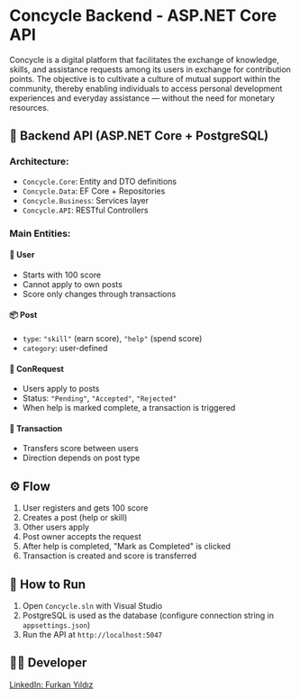 # Concycle Backend - ASP.NET Core API

Concycle is a digital platform that facilitates the exchange of knowledge, skills, and assistance requests among its users in exchange for contribution points. The objective is to cultivate a culture of mutual support within the community, thereby enabling individuals to access personal development experiences and everyday assistance — without the need for monetary resources.

## 🔗 Backend API (ASP.NET Core + PostgreSQL)

### Architecture:
- `Concycle.Core`: Entity and DTO definitions
- `Concycle.Data`: EF Core + Repositories
- `Concycle.Business`: Services layer
- `Concycle.API`: RESTful Controllers

### Main Entities:

#### 🧍 User
- Starts with 100 score
- Cannot apply to own posts
- Score only changes through transactions

#### 📦 Post
- `type`: `"skill"` (earn score), `"help"` (spend score)
- `category`: user-defined

#### 📄 ConRequest
- Users apply to posts
- Status: `"Pending"`, `"Accepted"`, `"Rejected"`
- When help is marked complete, a transaction is triggered

#### 💸 Transaction
- Transfers score between users
- Direction depends on post type

## ⚙️ Flow

1. User registers and gets 100 score
2. Creates a post (help or skill)
3. Other users apply
4. Post owner accepts the request
5. After help is completed, "Mark as Completed" is clicked
6. Transaction is created and score is transferred

## 🚀 How to Run

1. Open `Concycle.sln` with Visual Studio
2. PostgreSQL is used as the database (configure connection string in `appsettings.json`)
3. Run the API at `http://localhost:5047`

## 👨‍💻 Developer

[LinkedIn: Furkan Yıldız](https://www.linkedin.com/in/furkan-yıldız-584383254)
